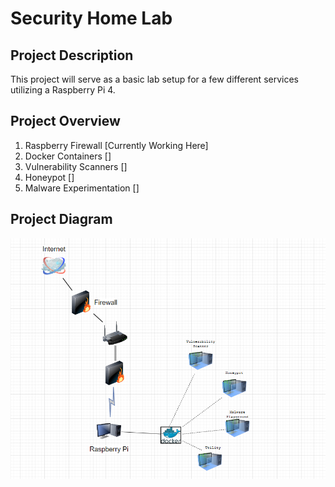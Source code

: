 # Security Home Lab

## Project Description 

This project will serve as a basic lab setup for a few different services utilizing a Raspberry Pi 4. 


## Project Overview 

1. Raspberry Firewall [Currently Working Here]
2. Docker Containers []
3. Vulnerability Scanners []
4. Honeypot []
5. Malware Experimentation []


## Project Diagram

![Diagram](/pictures/security-lab-diagram.PNG)